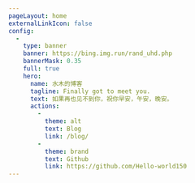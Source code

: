 ```yaml
---
pageLayout: home
externalLinkIcon: false
config:
  -
    type: banner
    banner: https://bing.img.run/rand_uhd.php
    bannerMask: 0.35
    full: true
    hero:
      name: 水木的博客
      tagline: Finally got to meet you.
      text: 如果再也见不到你，祝你早安，午安，晚安。
      actions:
        -
          theme: alt
          text: Blog
          link: /blog/
        -
          theme: brand
          text: Github
          link: https://github.com/Hello-world150
---
```

